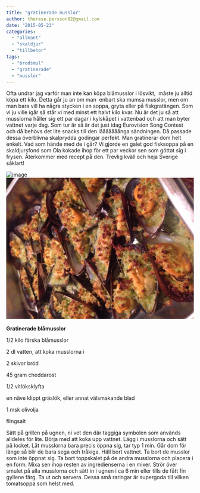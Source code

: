 ```yaml
---
title: "gratinerade musslor"
author: therese.persson82@gmail.com
date: "2015-05-23"
categories: 
  - "allmant"
  - "skaldjur"
  - "tillbehor"
tags: 
  - "brodsmul"
  - "gratinerade"
  - "musslor"
---
```


Ofta undrar jag varför man inte kan köpa blåmusslor i lösvikt,  måste ju alltid köpa ett kilo. Detta går ju an om man  enbart ska mumsa musslor, men om man bara vill ha några stycken i en soppa, gryta eller på fiskgratängen. Som vi ju ville igår så står vi med minst ett halvt kilo kvar. Nu är det ju så att musslorna håller sig ett par dagar i kylskåpet i vattenbad och att man byter vattnet varje dag. Som tur är så är det just idag Eurovision Song Contest och då behövs det lite snacks till den lååååååånga sändningen. Då passade dessa överblivna skalprydda godingar perfekt. Man gratinerar dom helt enkelt. Vad som hände med de i går? Vi gjorde en galet god fisksoppa på en skaldjursfond som Ola kokade ihop för ett par veckor sen som göttat sig i frysen. Återkommer med recept på den. Trevlig kväll och heja Sverige såklart!

![image](/static/img/image10-1020x765.jpg)
![image](/static/img/image11-1020x765.jpg)

**Gratinerade blåmusslor**

1/2 kilo färska blåmusslor

2 dl vatten, att koka musslorna i

2 skivor bröd

45 gram cheddarost

1/2 vitlöksklyfta

en näve klippt gräslök, eller annat välsmakande blad

1 msk olivolja

flingsalt

Sätt på grillen på ugnen, ni vet den där taggiga symbolen som används alldeles för lite. Börja med att koka upp vattnet. Lägg i musslorna och sätt på locket. Låt musslorna bara precis öppna sig, tar typ 1 min. Går dom för länge så blir de bara sega och tråkiga. Häll bort vattnet. Ta bort de musslor som inte öppnat sig. Ta bort toppskalet på de andra musslorna och placera i en form. Mixa sen ihop resten av ingredienserna i en mixer. Strör över smulet på alla musslorna och sätt in i ugnen i ca 6 min eller tills de fått fin gyllene färg. Ta ut och servera. Dessa små raringar är supergoda till vilken tomatsoppa som helst med.
